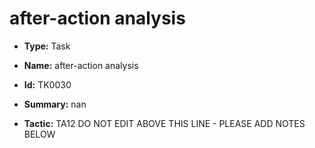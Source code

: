 # after-action analysis

* **Type:** Task

* **Name:** after-action analysis

* **Id:** TK0030

* **Summary:** nan

* **Tactic:** TA12
DO NOT EDIT ABOVE THIS LINE - PLEASE ADD NOTES BELOW
